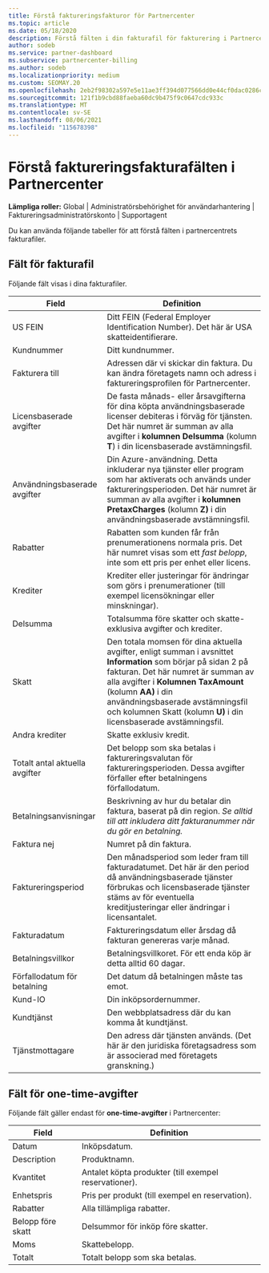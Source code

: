 ```yaml
---
title: Förstå faktureringsfakturor för Partnercenter
ms.topic: article
ms.date: 05/18/2020
description: Förstå fälten i din fakturafil för fakturering i Partnercenter. Här ingår fält och definitioner för alla fakturafält och avgiftsfält för en gång.
author: sodeb
ms.service: partner-dashboard
ms.subservice: partnercenter-billing
ms.author: sodeb
ms.localizationpriority: medium
ms.custom: SEOMAY.20
ms.openlocfilehash: 2eb2f98302a597e5e11ae3ff394d077566dd0e44cf0dac0286cc31e74bb62803
ms.sourcegitcommit: 121f1b9cbd88faeba60dc9b475f9c0647cdc933c
ms.translationtype: MT
ms.contentlocale: sv-SE
ms.lasthandoff: 08/06/2021
ms.locfileid: "115678398"
---
```

# <a name="understand-partner-center-billing-invoice-fields"></a>Förstå faktureringsfakturafälten i Partnercenter

**Lämpliga roller:** Global | Administratörsbehörighet för användarhantering | Faktureringsadministratörskonto | Supportagent

Du kan använda följande tabeller för att förstå fälten i partnercentrets fakturafiler.

## <a name="invoice-file-fields"></a>Fält för fakturafil

Följande fält visas i dina fakturafiler.

| Field | Definition |
| ----- | ---------- |
| US FEIN | Ditt FEIN (Federal Employer Identification Number). Det här är USA skatteidentifierare. |
| Kundnummer | Ditt kundnummer. |
| Fakturera till | Adressen där vi skickar din faktura. Du kan ändra företagets namn och adress i faktureringsprofilen för Partnercenter. |
| Licensbaserade avgifter | De fasta månads- eller årsavgifterna för dina köpta användningsbaserade licenser debiteras i förväg för tjänsten. Det här numret är summan av alla avgifter i **kolumnen Delsumma** (kolumn **T**) i din licensbaserade avstämningsfil. |
| Användningsbaserade avgifter | Din Azure-användning. Detta inkluderar nya tjänster eller program som har aktiverats och används under faktureringsperioden. Det här numret är summan av alla avgifter i **kolumnen PretaxCharges** (kolumn **Z)** i din användningsbaserade avstämningsfil. |
| Rabatter | Rabatten som kunden får från prenumerationens normala pris. Det här numret visas som ett *fast belopp*, inte som ett pris per enhet eller licens. |
| Krediter | Krediter eller justeringar för ändringar som görs i prenumerationer (till exempel licensökningar eller minskningar). |
| Delsumma | Totalsumma före skatter och skatte-exklusiva avgifter och krediter. |
| Skatt | Den totala momsen för dina aktuella avgifter, enligt summan i avsnittet **Information** som börjar på sidan 2 på fakturan. Det här numret är summan av alla avgifter i **Kolumnen TaxAmount** (kolumn  **AA)** i din användningsbaserade avstämningsfil och kolumnen Skatt (kolumn **U)** i din licensbaserade avstämningsfil. |
| Andra krediter | Skatte exklusiv kredit. |
| Totalt antal aktuella avgifter | Det belopp som ska betalas i faktureringsvalutan för faktureringsperioden. Dessa avgifter förfaller efter betalningens förfallodatum. |
| Betalningsanvisningar | Beskrivning av hur du betalar din faktura, baserat på din region. *Se alltid till att inkludera ditt fakturanummer när du gör en betalning.* |
| Faktura nej | Numret på din faktura. |
| Faktureringsperiod | Den månadsperiod som leder fram till fakturadatumet. Det här är den period då användningsbaserade tjänster förbrukas och licensbaserade tjänster stäms av för eventuella kreditjusteringar eller ändringar i licensantalet. |
| Fakturadatum | Faktureringsdatum eller årsdag då fakturan genereras varje månad. |
| Betalningsvillkor | Betalningsvillkoret. För ett enda köp är detta alltid 60 dagar. |
| Förfallodatum för betalning | Det datum då betalningen måste tas emot. |
| Kund-IO | Din inköpsordernummer. |
| Kundtjänst | Den webbplatsadress där du kan komma åt kundtjänst. |
| Tjänstmottagare | Den adress där tjänsten används. (Det här är den juridiska företagsadress som är associerad med företagets granskning.) |

## <a name="one-time-charges-fields"></a>Fält för one-time-avgifter

Följande fält gäller endast för **one-time-avgifter** i Partnercenter:

| Field | Definition |
| ----- | ---------- |
| Datum | Inköpsdatum. |
| Description | Produktnamn. |
| Kvantitet | Antalet köpta produkter (till exempel reservationer). |
| Enhetspris | Pris per produkt (till exempel en reservation). |
| Rabatter | Alla tillämpliga rabatter. |
| Belopp före skatt | Delsummor för inköp före skatter. |
| Moms | Skattebelopp. |
| Totalt | Totalt belopp som ska betalas. |
